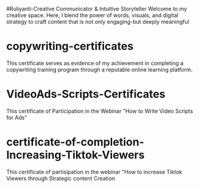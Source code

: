 #Ruliyanti-Creative Communicator & Intuitive Storyteller
Welcome to my creative space. Here, I blend the power of words, visuals, and digital strategy to craft content that is not only engaging-but deeply meaningful
# copywriting-certificates
This certificate serves as evidence of my achievement in completing a copywriting training program through a reputable online learning platform.
# VideoAds-Scripts-Certificates
This certificate of Participation in the Webinar "How to Write Video Scripts for Ads"
# certificate-of-completion-Increasing-Tiktok-Viewers
This certificate of partisipation in the webinar "How to increase Tiktok Viewers through Strategic content Creation
